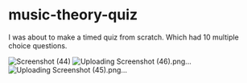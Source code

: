
# music-theory-quiz

I was about to make a timed quiz from scratch. Which had 10 multiple choice questions.

![Screenshot (44)](https://github.com/willdgray/music-theory-quiz/assets/135686193/69d8f3e0-0953-42f2-9b86-b384a94eb436)
![Uploading Screenshot (46).png…]()
![Uploading Screenshot (45).png…]()
